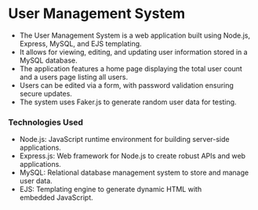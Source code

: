 <h1>User Management System</h1>

<p>
  <ul>
    <li>The User Management System is a web application built using Node.js, Express, MySQL, and EJS templating.</li>
    <li>It allows for viewing, editing, and updating user information stored in a MySQL database.</li>
    <li>The application features a home page displaying the total user count and a users page listing all users.</li>
    <li>Users can be edited via a form, with password validation ensuring secure updates.</li>
    <li>The system uses Faker.js to generate random user data for testing.</li>
  </ul>
</p>

<h3>Technologies Used</h3>
<ul>
  <li>Node.js: JavaScript runtime environment for building server-side applications.</li>
  <li>Express.js: Web framework for Node.js to create robust APIs and web applications.</li>
  <li>MySQL: Relational database management system to store and manage user data.</li>
  <li>EJS: Templating engine to generate dynamic HTML with embedded JavaScript.</li>
</ul>

